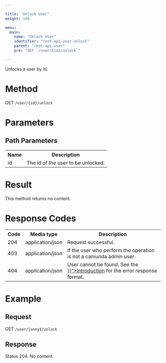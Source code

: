 ```yaml
---

title: 'Unlock User'
weight: 100

menu:
  main:
    name: "Unlock User"
    identifier: "rest-api-user-unlock"
    parent: "rest-api-user"
    pre: "GET `/user/{id}/unlock`"

---
```


Unlocks a user by id.


# Method

GET `/user/{id}/unlock`


# Parameters

## Path Parameters

<table class="table table-striped">
  <tr>
    <th>Name</th>
    <th>Description</th>
  </tr>
  <tr>
    <td>id</td>
    <td>The id of the user to be unlocked.</td>
  </tr>
</table>


# Result

This method returns no content.


# Response Codes

<table class="table table-striped">
  <tr>
    <th>Code</th>
    <th>Media type</th>
    <th>Description</th>
  </tr>
  <tr>
    <td>204</td>
    <td>application/json</td>
    <td>Request successful.</td>
  </tr>
  <tr>
    <td>403</td>
    <td>application/json</td>
    <td>If the user who perform the operation is not a camunda admin user.</td>
  </tr>
  <tr>
    <td>404</td>
    <td>application/json</td>
    <td>User cannot be found. See the <a href="{{< ref "/reference/rest/overview/_index.md#error-handling" >}}">Introduction</a> for the error response format.</td>
  </tr>
</table>


# Example

## Request

GET `/user/jonny1/unlock`

## Response

Status 204. No content.
